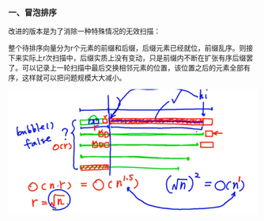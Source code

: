 ### 一、冒泡排序

改进的版本是为了消除一种特殊情况的无效扫描：

整个待排序向量分为r个元素的前缀和后缀，后缀元素已经就位，前缀乱序。则接下来实际上r次扫描中，后缀实质上没有变动，只是前缀内不断在扩张有序后缀罢了。可以记录上一轮扫描中最后交换相邻元素的位置，该位置之后的元素全部有序，这样就可以把问题规模大大减小。

<img src="./assets/bubblesort.png" style="zoom:60%;" />